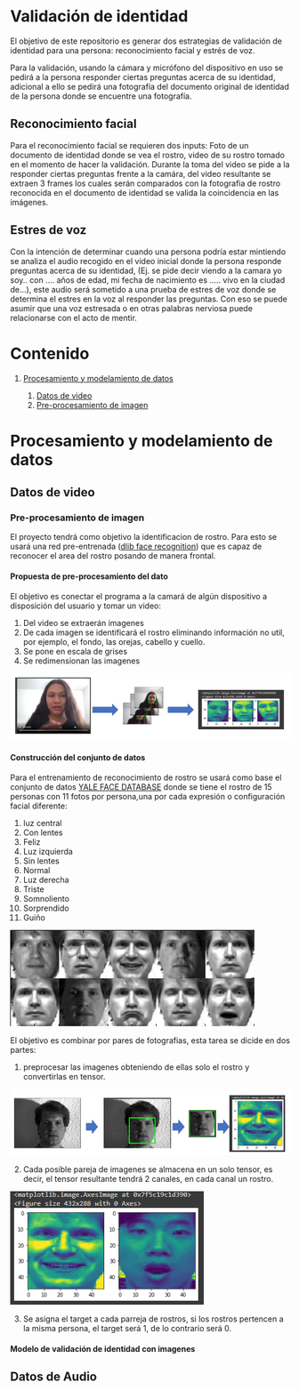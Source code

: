 # Validación de identidad
El objetivo de este repositorio es generar dos estrategias de validación de identidad para una persona: reconocimiento facial y estrés de voz.

Para la validación, usando la cámara y micrófono del dispositivo en uso se pedirá a la persona responder ciertas preguntas acerca de su identidad, adicional a ello se pedirá una fotografía del documento original de identidad de la persona donde se encuentre una fotografía.

## Reconocimiento facial
Para el reconocimiento facial se requieren dos inputs: Foto de un documento de identidad donde se vea el rostro, video de su rostro tomado en el momento de hacer la validación.
Durante la toma del video se pide a la responder ciertas preguntas frente a la camára, del video resultante se extraen 3 frames los cuales serán comparados con la fotografia de rostro reconocida en el documento de identidad se valida la coincidencia en las imágenes.

## Estres de voz

Con la intención de determinar cuando una persona podría estar mintiendo se analiza el audio recogido en el video inicial donde la persona responde preguntas acerca de su identidad, (Ej. se pide decir viendo a la camara yo soy.. con .... años de edad, mi fecha de nacimiento es ..... vivo en la ciudad de...), este audio será sometido a una prueba de estres de voz donde se determina el estres en la voz al responder las preguntas. Con eso se puede asumir que una voz estresada o en otras palabras nerviosa  puede relacionarse con el acto de mentir.

# Contenido

1. [Procesamiento y modelamiento de datos](#Procesamiento-y-modelamiento-de-datos)

    1. [Datos de video](#Datos-de-video)
    2. [Pre-procesamiento de imagen](#Pre-procesamiento-de-imagen)



# Procesamiento y modelamiento de datos
## Datos de video
###  Pre-procesamiento de imagen
El proyecto tendrá como objetivo la identificacion de rostro. 
Para esto se usará una red pre-entrenada ([dlib face recognition](http://dlib.net/)) que es capaz de reconocer el area del rostro posando de manera frontal.


#### Propuesta de pre-procesamiento del dato

El objetivo es conectar el programa a la camará de algún dispositivo a disposición del usuario y tomar un video:

1. Del video se extraerán imagenes
2. De cada imagen se identificará el rostro eliminando información no util, por ejemplo, el fondo, las orejas, cabello y cuello.
3. Se pone en escala de grises
4. Se redimensionan las imagenes

![proceso_video](imagenes/video_proceso.PNG)

#### Construcción del conjunto de datos

Para el entrenamiento de reconocimiento de rostro se usará como base el conjunto de datos [YALE FACE DATABASE](http://vision.ucsd.edu/content/yale-face-database) donde se tiene el rostro de  15 personas con 11 fotos por persona,una por cada expresión o configuración facial diferente: 
1. luz central
2. Con lentes
3. Feliz
4. Luz izquierda
5. Sin lentes
6. Normal
7. Luz derecha
8. Triste
9. Somnoliento
10. Sorprendido
11. Guiño


![yalefaces](imagenes/yale_faces.png)


El objetivo es combinar por pares de fotografias, esta tarea se dicide en dos partes:
1. preprocesar las imagenes obteniendo de ellas solo el rostro y convertirlas en tensor.

![yalefaces](imagenes/proceso_cara.PNG)

2. Cada posible pareja de imagenes se almacena en un solo tensor, es decir, el tensor resultante tendrá 2 canales, en cada canal un rostro.

![yalefaces](imagenes/Par_rostros.PNG)

3. Se asigna el target a cada parreja de rostros, si los rostros pertencen a la misma persona, el target será 1, de lo contrario será 0.


#### Modelo de validación de identidad con imagenes

## Datos de Audio



